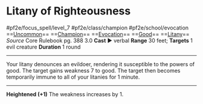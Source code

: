 # Litany of Righteousness
#pf2e/focus_spell/level_7 #pf2e/class/champion #pf2e/school/evocation 
==[Uncommon](../../../../../TTRPGShare-Pathfinder-2E-Vault/rules/traits/uncommon.md)== ==[Champion](../../../../../TTRPGShare-Pathfinder-2E-Vault/rules/traits/champion.md)== ==[Evocation](../../../../../TTRPGShare-Pathfinder-2E-Vault/rules/traits/evocation.md)== ==[Good](../../../../../TTRPGShare-Pathfinder-2E-Vault/rules/traits/good.md)== ==[Litany](../../../../../TTRPGShare-Pathfinder-2E-Vault/rules/traits/litany.md)==
*Source* Core Rulebook pg. 388 3.0
**Cast** ► verbal
**Range** 30 feet; **Targets** 1 evil creature
**Duration** 1 round

---
Your litany denounces an evildoer, rendering it susceptible to the powers of good. The target gains weakness 7 to good. The target then becomes temporarily immune to all of your litanies for 1 minute.

<hr>

**Heightened (+1)** The weakness increases by 1.
